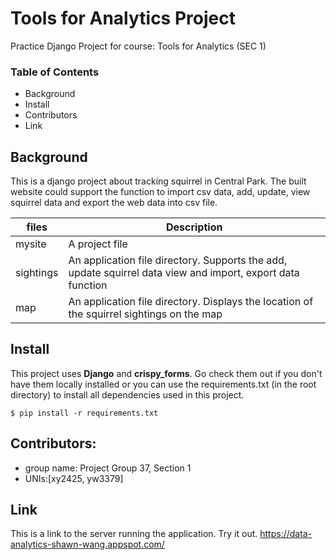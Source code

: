 # Tools for Analytics Project

Practice Django Project for course: Tools for Analytics (SEC 1)


### Table of Contents
* Background 
* Install 
* Contributors
* Link

## Background 
This is a django project about tracking squirrel in Central Park. The built website could support the function to import csv data, add, update, view squirrel data and export the web data into csv file.

| files | Description|
|-------|------------|
| mysite | A project file|
| sightings| An application file directory. Supports the add, update squirrel data view and import, export data function| 
| map| An application file directory. Displays the location of the squirrel sightings on the map|
## Install
This project uses **Django** and **crispy_forms**. Go check them out if you don't have them locally installed or you can use the requirements.txt (in the root directory) to install all dependencies used in this project. 

```
$ pip install -r requirements.txt
```

## Contributors:
* group name: Project Group 37, Section 1
* UNIs:[xy2425, yw3379]

## Link
This is a link to the server running the application. Try it out. 
https://data-analytics-shawn-wang.appspot.com/
